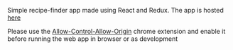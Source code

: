 Simple recipe-finder app made using React and Redux.
The app is hosted [here](http://seek-recipes.herokuapp.com/)

Please use the [Allow-Control-Allow-Origin](https://chrome.google.com/webstore/detail/allow-control-allow-origi/nlfbmbojpeacfghkpbjhddihlkkiljbi?hl=en) chrome extension and enable it before running the web app in browser or as development
